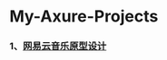 # My-Axure-Projects

### 1、[网易云音乐原型设计](http://axure.runtofuture.cn/netmusic/start.html#g=1&p=index)
